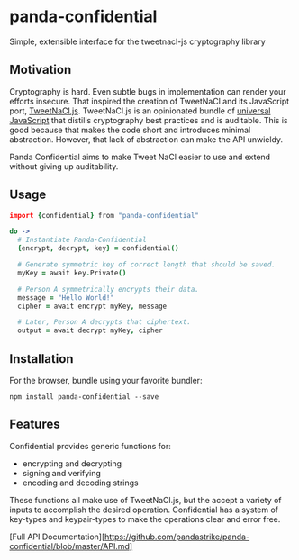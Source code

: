 # panda-confidential
Simple, extensible interface for the tweetnacl-js cryptography library

## Motivation
Cryptography is hard. Even subtle bugs in implementation can render your efforts insecure.  That inspired the creation of TweetNaCl and its JavaScript port, [TweetNaCl.js][tweetnacl]. TweetNaCl.js is an opinionated bundle of [universal JavaScript][universal] that distills cryptography best practices and is auditable. This is good because that makes the code short and introduces minimal abstraction. However, that lack of abstraction can make the API unwieldy.

Panda Confidential aims to make Tweet NaCl easier to use and extend without giving up auditability.

[tweetnacl]: https://github.com/dchest/tweetnacl-js#documentation
[universal]: https://medium.com/@ghengeveld/isomorphism-vs-universal-javascript-4b47fb481beb


## Usage
```coffeescript
import {confidential} from "panda-confidential"

do ->
  # Instantiate Panda-Confidential
  {encrypt, decrypt, key} = confidential()

  # Generate symmetric key of correct length that should be saved.
  myKey = await key.Private()

  # Person A symmetrically encrypts their data.
  message = "Hello World!"
  cipher = await encrypt myKey, message

  # Later, Person A decrypts that ciphertext.
  output = await decrypt myKey, cipher
```

## Installation

For the browser, bundle using your favorite bundler:

```
npm install panda-confidential --save
```

## Features
Confidential provides generic functions for:
- encrypting and decrypting
- signing and verifying
- encoding and decoding strings

These functions all make use of TweetNaCl.js, but the accept a variety of inputs to accomplish the desired operation.  Confidential has a system of key-types and keypair-types to make the operations clear and error free.

[Full API Documentation][https://github.com/pandastrike/panda-confidential/blob/master/API.md]

